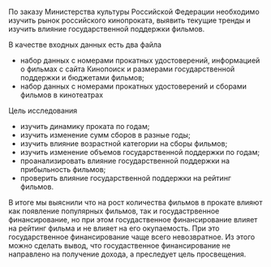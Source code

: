 По заказу Министерства культуры Российской Федерации необходимо изучить рынок российского кинопроката, выявить текущие тренды и изучить влияние государственной поддержки 
фильмов.

В качестве входных данных есть два файла
- набор данных с номерами прокатных удостоверений, информацией о фильмах с сайта Кинопоиск и размерами государственной поддержки и бюджетами фильмов;
- набор данных с номерами прокатных удостоверений и сборами фильмов в кинотеатрах

Цель исследования
- изучить динамику проката по годам;
- изучить изменение сумм сборов в разные годы;
- изучить влияние возрастной категории на сборы фильмов;
- изучить изменение объемов государственной поддержки по годам;
- проанализировать влияние государственной поддержки на прибыльность фильмов;
- проверить влияние государственной поддержки на рейтинг фильмов.

В итоге мы выяснили что на рост количества фильмов в прокате влияют как появление популярных фильмов, так и госудастрвенное финансирование, но при этом госудаственное 
финансирование влияет на рейтинг фильма и не влияет на его окупаемость. При это государственное финансирование чаще всего невозвратное. Из этого можно сделать вывод, что 
госудаственное финансирование не направлено на получение дохода, а преследует цель просвещения.
